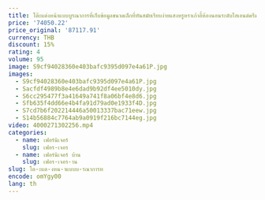 ```yaml
---
title: โต๊ะแต่งหน้าแบบบูรณาการที่เก็บข้อมูลขนาดเล็กที่ทันสมัยเรียบง่ายแสงหรูหราเก้าอี้ห้องนอนระดับไฮเอนด์ครีม
price: '74050.22'
price_original: '87117.91'
currency: THB
discount: 15%
rating: 4
volume: 95
image: S9cf94028360e403bafc9395d097e4a61P.jpg
images:
  - S9cf94028360e403bafc9395d097e4a61P.jpg
  - Sacfdf4989b8e4e6dad9b92df4ee5010dy.jpg
  - S6cc295477f3a41649a741f8a06bf4e8d6.jpg
  - Sfb635f4dd66e4b4fa91d79ad0e1933f4D.jpg
  - S7cd7b6f202214446a50013337bac71eew.jpg
  - S14b56884c7764ab9a0919f216bc7144eg.jpg
video: 4000271302256.mp4
categories:
  - name: เฟอร์นิเจอร์
    slug: เฟอร-เจอร
  - name: เฟอร์นิเจอร์ บ้าน
    slug: เฟอร-เจอร-าน
slug: โต-ะแต-งหน-าแบบบ-รณาการท
encode: omYgy00
lang: th
---
```

  